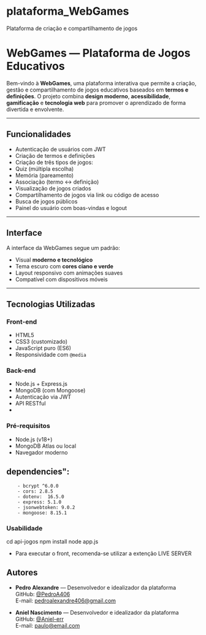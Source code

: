# plataforma_WebGames
Plataforma de criação e compartilhamento de jogos
#  WebGames — Plataforma de Jogos Educativos

Bem-vindo à **WebGames**, uma plataforma interativa que permite a criação, 
gestão e compartilhamento de jogos educativos baseados em **termos e definições**. 
O projeto combina **design moderno**, **acessibilidade**, **gamificação** e **tecnologia web** para promover o aprendizado de forma divertida e envolvente.

---

##  Funcionalidades

-  Autenticação de usuários com JWT
-  Criação de termos e definições
-  Criação de três tipos de jogos:
  - Quiz (múltipla escolha)
  - Memória (pareamento)
  - Associação (termo ↔ definição)
-  Visualização de jogos criados
-  Compartilhamento de jogos via link ou código de acesso
-  Busca de jogos públicos
-  Painel do usuário com boas-vindas e logout

---

## Interface

A interface da WebGames segue um padrão:
- Visual **moderno e tecnológico**
- Tema escuro com **cores ciano e verde**
- Layout responsivo com animações suaves
- Compatível com dispositivos móveis

---

##  Tecnologias Utilizadas

### Front-end
- HTML5
- CSS3 (customizado)
- JavaScript puro (ES6)
- Responsividade com `@media`

### Back-end
- Node.js + Express.js
- MongoDB (com Mongoose)
- Autenticação via JWT
- API RESTful
- 


###  Pré-requisitos
- Node.js (v18+)
- MongoDB Atlas ou local
- Navegador moderno

 ## dependencies": 
        - bcrypt ^6.0.0
        - cors: 2.8.5
        - dotenv:  16.5.0
        - express: 5.1.0
        - jsonwebtoken: 9.0.2
        - mongoose: 8.15.1
      

### Usabilidade
cd api-jogos
npm install
node app.js
- Para executar o front, recomenda-se utilizar a extenção LIVE SERVER

##  Autores
- **Pedro Alexandre** — Desenvolvedor e idealizador da plataforma  
 GitHub: [@PedroA406](https://github.com/PedroA406)  
  E-mail: pedroalexandre406@gmail.com
  
- **Aniel Nascimento** — Desenvolvedor e idealizador da plataforma  
  GitHub: [@Aniel-err](https://github.com/Aniel-err)  
  E-mail: paulo@email.com



